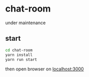 # chat-room

under maintenance 

## start

```bash 
cd chat-room
yarn install
yarn run start
```

then open browser on <a href="http://localhost:3000">localhost:3000</a>
